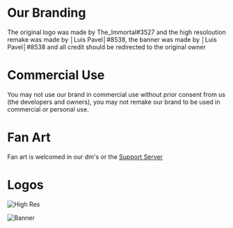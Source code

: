 # Our Branding

The original logo was made by The_Immortal#3527 and the high resoloution remake was made by │Luis Pavel│#8538, the banner was made by │Luis Pavel│#8538 and all credit should be redirected to the original owner

# Commercial Use

You may not use our brand in commercial use without prior consent from us (the developers and owners), you may not remake our brand to be used in commercial or personal use.

# Fan Art

Fan art is welcomed in our dm's or the [Support Server](https://discord.gg/uNKfBdQHUx)

# Logos

![High Res](https://github.com/Cache-Bot/Cache-Branding/blob/main/Cache%20High%20Res.png/image.jpg?raw=true)

![Banner](https://github.com/Cache-Bot/Cache-Branding/blob/main/Cache%20Banner.png/image.jpg?raw=true)
